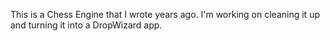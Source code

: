 This is a Chess Engine that I wrote years ago. I'm working on cleaning it up and turning it into a DropWizard app.